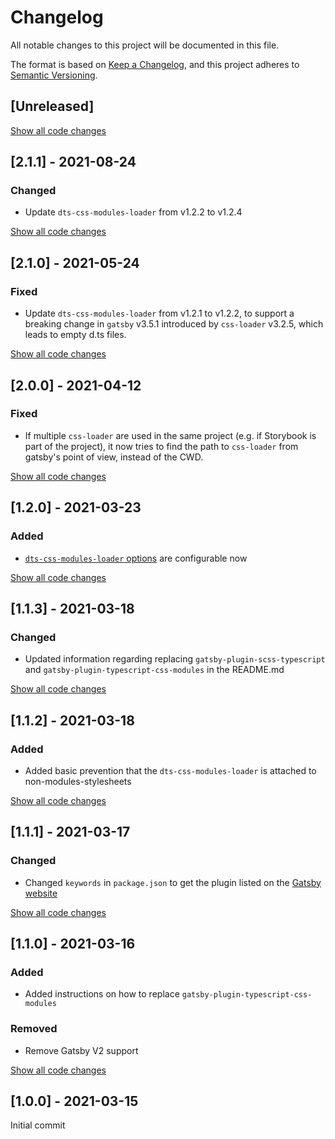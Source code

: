 # Changelog

All notable changes to this project will be documented in this file.

The format is based on [Keep a Changelog](https://keepachangelog.com/en/1.0.0/),
and this project adheres to [Semantic Versioning](https://semver.org/spec/v2.0.0.html).

## [Unreleased]

[Show all code changes](https://github.com/jens-duttke/gatsby-plugin-dts-css-modules/compare/v2.1.1...HEAD)

## [2.1.1] - 2021-08-24

### Changed

- Update `dts-css-modules-loader` from v1.2.2 to v1.2.4

[Show all code changes](https://github.com/jens-duttke/gatsby-plugin-dts-css-modules/compare/v2.1.0...v2.1.1)

## [2.1.0] - 2021-05-24

### Fixed

- Update `dts-css-modules-loader` from v1.2.1 to v1.2.2, to support a breaking change in `gatsby` v3.5.1 introduced by `css-loader` v3.2.5, which leads to empty d.ts files.

[Show all code changes](https://github.com/jens-duttke/gatsby-plugin-dts-css-modules/compare/v2.0.0...v2.1.0)

## [2.0.0] - 2021-04-12

### Fixed

- If multiple `css-loader` are used in the same project (e.g. if Storybook is part of the project), it now tries to find the path to `css-loader` from gatsby's point of view, instead of the CWD.

[Show all code changes](https://github.com/jens-duttke/gatsby-plugin-dts-css-modules/compare/v1.2.0...v2.0.0)

## [1.2.0] - 2021-03-23

### Added

- [`dts-css-modules-loader` options](https://github.com/Megaputer/dts-css-modules-loader#options) are configurable now

[Show all code changes](https://github.com/jens-duttke/gatsby-plugin-dts-css-modules/compare/v1.1.3...v1.2.0)

## [1.1.3] - 2021-03-18

### Changed

- Updated information regarding replacing `gatsby-plugin-scss-typescript` and `gatsby-plugin-typescript-css-modules` in the README.md

[Show all code changes](https://github.com/jens-duttke/gatsby-plugin-dts-css-modules/compare/v1.1.2...v1.1.3)

## [1.1.2] - 2021-03-18

### Added

- Added basic prevention that the `dts-css-modules-loader` is attached to non-modules-stylesheets

[Show all code changes](https://github.com/jens-duttke/gatsby-plugin-dts-css-modules/compare/v1.1.1...v1.1.2)

## [1.1.1] - 2021-03-17

### Changed

- Changed `keywords` in `package.json` to get the plugin listed on the [Gatsby website](https://www.gatsbyjs.com/plugins/gatsby-plugin-dts-css-modules/)

[Show all code changes](https://github.com/jens-duttke/gatsby-plugin-dts-css-modules/compare/v1.1.0...v1.1.1)

## [1.1.0] - 2021-03-16

### Added

- Added instructions on how to replace `gatsby-plugin-typescript-css-modules`

### Removed

- Remove Gatsby V2 support

[Show all code changes](https://github.com/jens-duttke/gatsby-plugin-dts-css-modules/compare/v1.0.0...v1.1.0)

## [1.0.0] - 2021-03-15

Initial commit

